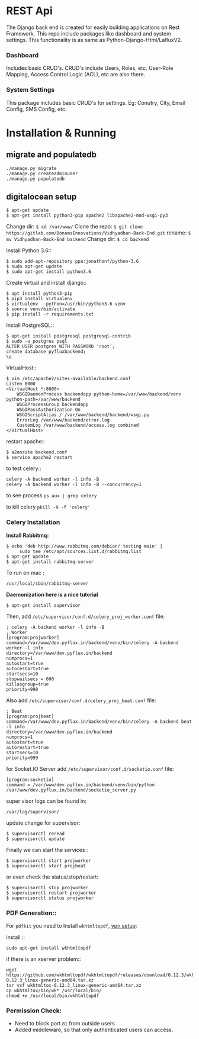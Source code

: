 # REST Api
The Django back end is created for easily building applications on Rest Framework. This repo include packages like dashboard and system settings. This functionality is as same as Python-Django-Html/LafluxV2.

### Dashboard
Includes basic CRUD's. CRUD's include Users, Roles, etc. User-Role Mapping, Access Control Logic (ACL), etc are also there.

### System Settings
This package includes basic CRUD's for settings. Eg: Conutry, City, Email Config, SMS Config, etc. 

# Installation & Running

## migrate and populatedb

	./manage.py migrate
	./manage.py createadminuser
	./manage.py populatedb

## digitalocean setup

	$ apt-get update
	$ apt-get install python3-pip apache2 libapache2-mod-wsgi-py3

Change dir: `$ cd /var/www/`
Clone the repo: `$ git clone https://gitlab.com/DonamsInnovations/Vidhyadhan-Back-End.git`
rename: `$ mv Vidhyadhan-Back-End backend`
Change dir: `$ cd backend`

Install Python 3.6::

	$ sudo add-apt-repository ppa:jonathonf/python-3.6
	$ sudo apt-get update
	$ sudo apt-get install python3.6

Create virtual and install django::

	$ apt install python3-pip
	$ pip3 install virtualenv
	$ virtualenv --python=/usr/bin/python3.6 venv
	$ source venv/bin/activate
	$ pip install -r requirements.txt

Install PostgreSQL::

	$ apt-get install postgresql postgresql-contrib
	$ sudo -u postgres psql
	ALTER USER postgres WITH PASSWORD 'root';
	create database pyfluxbackend;
	\q

VirtualHost::

	$ vim /etc/apache2/sites-available/backend.conf 
	Listen 8000
	<VirtualHost *:8000>
	    WSGIDaemonProcess backendapp python-home=/var/www/backend/venv python-path=/var/www/backend
	    WSGIProcessGroup backendapp
	    WSGIPassAuthorization On
	    WSGIScriptAlias / /var/www/backend/backend/wsgi.py
	    ErrorLog /var/www/backend/error.log
	    CustomLog /var/www/backend/access.log combined
	</VirtualHost>

restart apache::

	$ a2ensite backend.conf
	$ service apache2 restart


to test celery::
 
    celery -A backend worker -l info -B
    celery -A backend worker -l info -B --concurrency=1

to see process `ps aux | grep celery`

to kill celery `pkill -9 -f 'celery'`


### Celery Installation

**Install Rabbitmq:**

	$ echo 'deb http://www.rabbitmq.com/debian/ testing main' |
	     sudo tee /etc/apt/sources.list.d/rabbitmq.list
	$ apt-get update
	$ apt-get install rabbitmq-server

To run on mac : 

    /usr/local/sbin/rabbitmq-server

**Daemonization here is a nice tutorial**

	$ apt-get install supervisor

Then, add `/etc/supervisor/conf.d/celery_proj_worker.conf` file:

	; celery -A backend worker -l info -B
	; Worker
	[program:projworker]
	command=/var/www/dev.pyflux.in/backend/venv/bin/celery -A backend worker -l info
	directory=/var/www/dev.pyflux.in/backend
	numprocs=1
	autostart=true
	autorestart=true
	startsecs=10
	stopwaitsecs = 600 
	killasgroup=true
	priority=998

Also add `/etc/supervisor/conf.d/celery_proj_beat.conf` file:

	; Beat
	[program:projbeat]
	command=/var/www/dev.pyflux.in/backend/venv/bin/celery -A backend beat -l info
	directory=/var/www/dev.pyflux.in/backend
	numprocs=1
	autostart=true
	autorestart=true
	startsecs=10
	priority=999

for Socket.IO Server add `/etc/supervisor/conf.d/socketio.conf` file:

	[program:socketio]
	command = /var/www/dev.pyflux.in/backend/venv/bin/python /var/www/dev.pyflux.in/backend/socketio_server.py
	

super visor logs can be found in:

	/var/log/supervisor/

update change for supervisor:

	$ supervisorctl reread
	$ supervisorctl update

Finally we can start the services :

	$ supervisorctl start projworker
	$ supervisorctl start projbeat

or even check the status/stop/restart:

	$ supervisorctl stop projworker
	$ supervisorctl restart projworker
	$ supervisorctl status projworker


### PDF Generation::

For `pdfkit` you need to Install `wkhtmltopdf`, [vpn setup](https://github.com/JazzCore/python-pdfkit/wiki/Using-wkhtmltopdf-without-X-server):

install ::

	sudo apt-get install wkhtmltopdf

if there is an xserver problem::

	wget https://github.com/wkhtmltopdf/wkhtmltopdf/releases/download/0.12.3/wkhtmltox-0.12.3_linux-generic-amd64.tar.xz
	tar vxf wkhtmltox-0.12.3_linux-generic-amd64.tar.xz 
	cp wkhtmltox/bin/wk* /usr/local/bin/
	chmod +x /usr/local/bin/wkhtmltopdf

<!-- Installing Simple-Crypt:

     $ sudo apt update
     $ sudo apt-get install gcc-4.8
     $ sudo apt-get install g++
     $ sudo apt-get installsudo libffi-dev
     $ sudo apt-get install openssl -->

### Permission Check:

+ Need to block port `81` from outside users 
+ Added middleware, so that only authenticated users can access.
